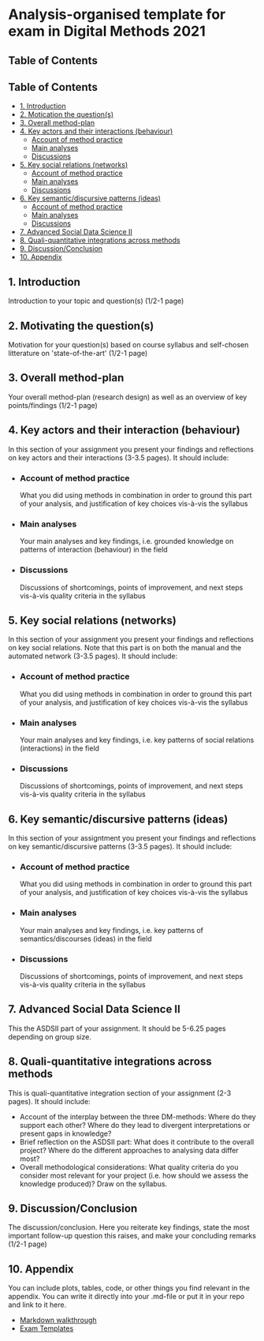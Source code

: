 # Analysis-organised template for exam in Digital Methods 2021 

## Table of Contents 

## Table of Contents

* [1. Introduction](https://github.com/mathildeyung/DigitalMethods2021/blob/main/Analysis-organised%20template.md#1-introduction)
* [2. Motication the question(s)](https://github.com/mathildeyung/DigitalMethods2021/blob/main/Analysis-organised%20template.md#2-motivating-the-questions)
* [3. Overall method-plan](https://github.com/mathildeyung/DigitalMethods2021/blob/main/Analysis-organised%20template.md#3-overall-method-plan)
* [4. Key actors and their interactions (behaviour)](https://github.com/mathildeyung/DigitalMethods2021/blob/main/Analysis-organised%20template.md#4-key-actors-and-their-interaction-behaviour)
  * [Account of method practice](https://github.com/mathildeyung/DigitalMethods2021/blob/main/Analysis-organised%20template.md#account-of-method-practice)
  * [Main analyses](https://github.com/mathildeyung/DigitalMethods2021/blob/main/Analysis-organised%20template.md#main-analyses)
  * [Discussions](https://github.com/mathildeyung/DigitalMethods2021/blob/main/Analysis-organised%20template.md#discussions)
* [5. Key social relations (networks)](https://github.com/mathildeyung/DigitalMethods2021/blob/main/Analysis-organised%20template.md#5-key-social-relations-networks)
  * [Account of method practice](https://github.com/mathildeyung/DigitalMethods2021/blob/main/Analysis-organised%20template.md#account-of-method-practice-1)
  * [Main analyses](https://github.com/mathildeyung/DigitalMethods2021/blob/main/Analysis-organised%20template.md#main-analyses-1)
  * [Discussions](https://github.com/mathildeyung/DigitalMethods2021/blob/main/Analysis-organised%20template.md#discussions-1)
* [6. Key semantic/discursive patterns (ideas)](https://github.com/mathildeyung/DigitalMethods2021/blob/main/Analysis-organised%20template.md#6-key-semanticdiscursive-patterns-ideas)
  * [Account of method practice](https://github.com/mathildeyung/DigitalMethods2021/blob/main/Analysis-organised%20template.md#account-of-method-practice-2)
  * [Main analyses](https://github.com/mathildeyung/DigitalMethods2021/blob/main/Analysis-organised%20template.md#main-analyses-2)
  * [Discussions](https://github.com/mathildeyung/DigitalMethods2021/blob/main/Analysis-organised%20template.md#discussions-2)
* [7. Advanced Social Data Science II](https://github.com/mathildeyung/DigitalMethods2021/blob/main/Analysis-organised%20template.md#7-advanced-social-data-science-ii)
* [8. Quali-quantitative integrations across methods](https://github.com/mathildeyung/DigitalMethods2021/blob/main/Analysis-organised%20template.md#8-quali-quantitative-integrations-across-methods)
* [9. Discussion/Conclusion](https://github.com/mathildeyung/DigitalMethods2021/blob/main/Analysis-organised%20template.md#9-discussionconclusion)
* [10. Appendix](https://github.com/mathildeyung/DigitalMethods2021/blob/main/Analysis-organised%20template.md#10-appendix)

## 1. Introduction
Introduction to your topic and question(s) (1/2-1 page)

## 2. Motivating the question(s)
Motivation for your question(s) based on course syllabus and self-chosen litterature on 'state-of-the-art' (1/2-1 page)

## 3. Overall method-plan
Your overall method-plan (research design) as well as an overview of key points/findings (1/2-1 page)

## 4. Key actors and their interaction (behaviour)
In this section of your assignment you present your findings and reflections on key actors and their interactions (3-3.5 pages). It should include:
* ### Account of method practice
  What you did using methods in combination in order to ground this part of your analysis, and justification of key choices vis-à-vis the syllabus
* ### Main analyses
  Your main analyses and key findings, i.e. grounded knowledge on patterns of interaction (behaviour) in the field 
* ### Discussions 
  Discussions of shortcomings, points of improvement, and next steps vis-à-vis quality criteria in the syllabus
  
## 5. Key social relations (networks)
In this section of your assignment you present your findings and reflections on key social relations. Note that this part is on both the manual 
and the automated network (3-3.5 pages). It should include:
* ### Account of method practice
  What you did using methods in combination in order to ground this part of your analysis, and justification of key choices vis-à-vis the syllabus
* ### Main analyses
  Your main analyses and key findings, i.e. key patterns of social relations (interactions) in the field 
* ### Discussions 
  Discussions of shortcomings, points of improvement, and next steps vis-à-vis quality criteria in the syllabus
  
## 6. Key semantic/discursive patterns (ideas)
In this section of your assigntment you present your findings and reflections on key semantic/discursive patterns (3-3.5 pages). It should include: 
* ### Account of method practice
  What you did using methods in combination in order to ground this part of your analysis, and justification of key choices vis-à-vis the syllabus
* ### Main analyses
  Your main analyses and key findings, i.e. key patterns of semantics/discourses (ideas) in the field 
* ### Discussions 
  Discussions of shortcomings, points of improvement, and next steps vis-à-vis quality criteria in the syllabus

## 7. Advanced Social Data Science II
This the ASDSII part of your assignment. It should be 5-6.25 pages depending on group size. 

## 8. Quali-quantitative integrations across methods
This is quali-quantitative integration section of your assignment (2-3 pages). It should include:
* Account of the interplay between the three DM-methods: Where do they support each other? Where do they lead to divergent interpretations or present gaps in knowledge?
* Brief reflection on the ASDSII part: What does it contribute to the overall project? Where do the different approaches to analysing data differ most?
* Overall methodological considerations: What quality criteria do you consider most relevant for your project (i.e. how should we assess the knowledge produced)? Draw on the syllabus. 

## 9. Discussion/Conclusion
The discussion/conclusion. Here you reiterate key findings, state the most important follow-up question this raises, and make your concluding remarks (1/2-1 page)

## 10. Appendix
You can include plots, tables, code, or other things you find relevant in the appendix. You can write it directly into your .md-file or put it in your repo and link to it here. 

* [Markdown walkthrough](https://github.com/mathildeyung/DigitalMethods2021/blob/45169f8de3c9f78364968cdcea69ec820fd945f9/MarkdownWalkthrough.md) 
* [Exam Templates](https://absalon.ku.dk/courses/46515/files/4870443?module_item_id=1319171)
